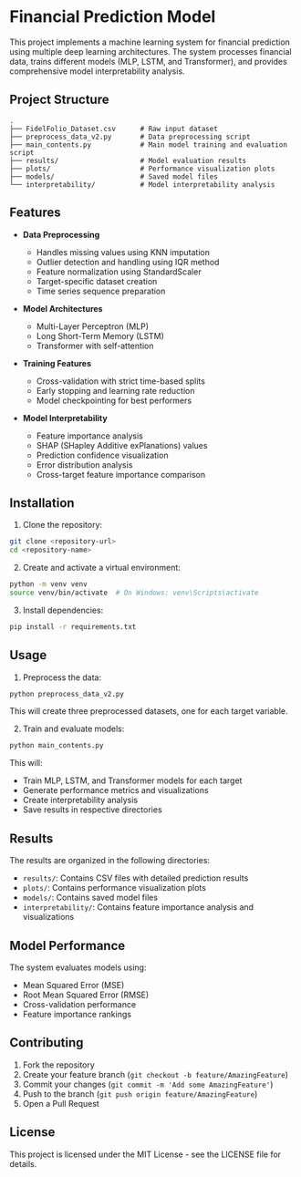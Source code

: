 # Financial Prediction Model

This project implements a machine learning system for financial prediction using multiple deep learning architectures. The system processes financial data, trains different models (MLP, LSTM, and Transformer), and provides comprehensive model interpretability analysis.

## Project Structure

```
.
├── FidelFolio_Dataset.csv      # Raw input dataset
├── preprocess_data_v2.py       # Data preprocessing script
├── main_contents.py            # Main model training and evaluation script
├── results/                    # Model evaluation results
├── plots/                      # Performance visualization plots
├── models/                     # Saved model files
└── interpretability/           # Model interpretability analysis
```

## Features

- **Data Preprocessing**
  - Handles missing values using KNN imputation
  - Outlier detection and handling using IQR method
  - Feature normalization using StandardScaler
  - Target-specific dataset creation
  - Time series sequence preparation

- **Model Architectures**
  - Multi-Layer Perceptron (MLP)
  - Long Short-Term Memory (LSTM)
  - Transformer with self-attention

- **Training Features**
  - Cross-validation with strict time-based splits
  - Early stopping and learning rate reduction
  - Model checkpointing for best performers

- **Model Interpretability**
  - Feature importance analysis
  - SHAP (SHapley Additive exPlanations) values
  - Prediction confidence visualization
  - Error distribution analysis
  - Cross-target feature importance comparison

## Installation

1. Clone the repository:
```bash
git clone <repository-url>
cd <repository-name>
```

2. Create and activate a virtual environment:
```bash
python -m venv venv
source venv/bin/activate  # On Windows: venv\Scripts\activate
```

3. Install dependencies:
```bash
pip install -r requirements.txt
```

## Usage

1. Preprocess the data:
```bash
python preprocess_data_v2.py
```
This will create three preprocessed datasets, one for each target variable.

2. Train and evaluate models:
```bash
python main_contents.py
```
This will:
- Train MLP, LSTM, and Transformer models for each target
- Generate performance metrics and visualizations
- Create interpretability analysis
- Save results in respective directories

## Results

The results are organized in the following directories:

- `results/`: Contains CSV files with detailed prediction results
- `plots/`: Contains performance visualization plots
- `models/`: Contains saved model files
- `interpretability/`: Contains feature importance analysis and visualizations

## Model Performance

The system evaluates models using:
- Mean Squared Error (MSE)
- Root Mean Squared Error (RMSE)
- Cross-validation performance
- Feature importance rankings

## Contributing

1. Fork the repository
2. Create your feature branch (`git checkout -b feature/AmazingFeature`)
3. Commit your changes (`git commit -m 'Add some AmazingFeature'`)
4. Push to the branch (`git push origin feature/AmazingFeature`)
5. Open a Pull Request

## License

This project is licensed under the MIT License - see the LICENSE file for details. 
